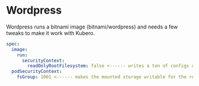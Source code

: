 # Wordpress

Wordpress runs a bitnami image (bitnami/wordpress) and needs a few tweaks to make it work with Kubero.

```yaml
spec:
  image:
    run:
      securityContext:
        readOnlyRootFilesystem: false <------ writes a ton of configs during startup
  podSecurityContext:
    fsGroup: 1001 <------ makes the mounted storage writable for the running user. 
```